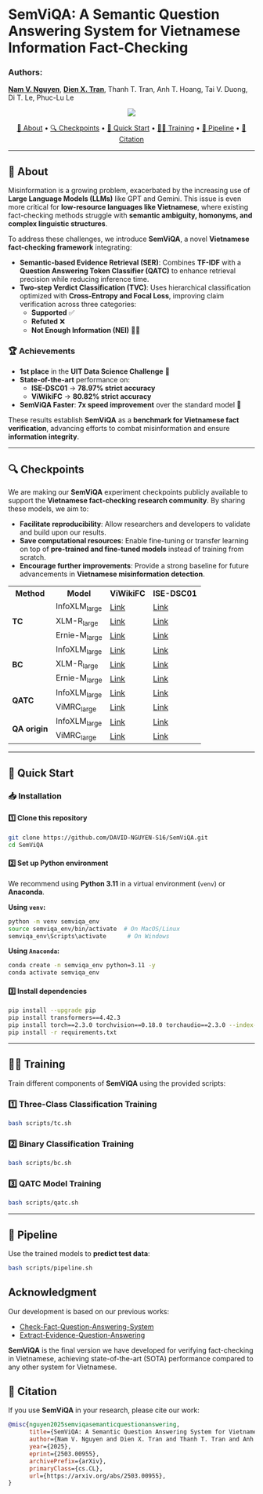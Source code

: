 # **SemViQA: A Semantic Question Answering System for Vietnamese Information Fact-Checking**  

### **Authors**:  
[**Nam V. Nguyen**](https://github.com/DAVID-NGUYEN-S16), [**Dien X. Tran**](https://github.com/xndien2004), Thanh T. Tran, Anh T. Hoang, Tai V. Duong, Di T. Le, Phuc-Lu Le 
<p align="center">
  <a href="https://arxiv.org/abs/2503.00955">
    <img src="https://img.shields.io/badge/arXiv-2411.00918-red?style=flat&label=arXiv">
  </a>
</p>
<p align="center">
    <a href="#-about">📌 About</a> •
    <a href="#-checkpoints">🔍 Checkpoints</a> •
    <a href="#-quick-start">🚀 Quick Start</a> •
    <a href="#-training">🏋️‍♂️ Training</a> •
    <a href="#-pipeline">🧪 Pipeline</a> •
    <a href="#-citation">📖 Citation</a>
</p>  

---

## 📌 **About**  

Misinformation is a growing problem, exacerbated by the increasing use of **Large Language Models (LLMs)** like GPT and Gemini. This issue is even more critical for **low-resource languages like Vietnamese**, where existing fact-checking methods struggle with **semantic ambiguity, homonyms, and complex linguistic structures**.  

To address these challenges, we introduce **SemViQA**, a novel **Vietnamese fact-checking framework** integrating:  

- **Semantic-based Evidence Retrieval (SER)**: Combines **TF-IDF** with a **Question Answering Token Classifier (QATC)** to enhance retrieval precision while reducing inference time.  
- **Two-step Verdict Classification (TVC)**: Uses hierarchical classification optimized with **Cross-Entropy and Focal Loss**, improving claim verification across three categories:  
  - **Supported** ✅  
  - **Refuted** ❌  
  - **Not Enough Information (NEI)** 🤷‍♂️  

### **🏆 Achievements**
- **1st place** in the **UIT Data Science Challenge** 🏅  
- **State-of-the-art** performance on:  
  - **ISE-DSC01** → **78.97% strict accuracy**  
  - **ViWikiFC** → **80.82% strict accuracy**  
- **SemViQA Faster**: **7x speed improvement** over the standard model 🚀  

These results establish **SemViQA** as a **benchmark for Vietnamese fact verification**, advancing efforts to combat misinformation and ensure **information integrity**.  

---
## 🔍 Checkpoints
We are making our **SemViQA** experiment checkpoints publicly available to support the **Vietnamese fact-checking research community**. By sharing these models, we aim to:  

- **Facilitate reproducibility**: Allow researchers and developers to validate and build upon our results.  
- **Save computational resources**: Enable fine-tuning or transfer learning on top of **pre-trained and fine-tuned models** instead of training from scratch.  
- **Encourage further improvements**: Provide a strong baseline for future advancements in **Vietnamese misinformation detection**.  
 

<table>
  <tr>
    <th>Method</th>
    <th>Model</th>
    <th>ViWikiFC</th>
    <th>ISE-DSC01</th>
  </tr>
  <tr>
    <td rowspan="3"><strong>TC</strong></td>
    <td>InfoXLM<sub>large</sub></td>
    <td><a href="https://huggingface.co/xuandin/infoxlm-large_viwiki_3class_cross">Link</a></td>
    <td><a href="https://huggingface.co/xuandin/infoxlm-large_isedsc_3class_cross">Link</a></td>
  </tr>
  <tr>
    <td>XLM-R<sub>large</sub></td>
    <td><a href="https://huggingface.co/xuandin/xlm-roberta-large_viwiki_3class_cross">Link</a></td>
    <td><a href="https://huggingface.co/xuandin/xlm-roberta-large_isedsc_3class_cross">Link</a></td>
  </tr>
  <tr>
    <td>Ernie-M<sub>large</sub></td>
    <td><a href="https://huggingface.co/xuandin/ernie-m-large-mnli-xnli_viwiki_3class_cross">Link</a></td>
    <td><a href="https://huggingface.co/xuandin/ernie-m-large-mnli-xnli_isedsc_3class_cross">Link</a></td> 
  </tr>
  <tr>
    <td rowspan="3"><strong>BC</strong></td>
    <td>InfoXLM<sub>large</sub></td>
    <td><a href="https://huggingface.co/xuandin/infoxlm-large_viwiki_2class_focal">Link</a></td>
    <td><a href="https://huggingface.co/xuandin/infoxlm-large_isedsc_2class_focal">Link</a></td>
  </tr>
  <tr>
    <td>XLM-R<sub>large</sub></td>
    <td><a href="https://huggingface.co/xuandin/xlm-roberta-large_viwiki_2class_focal">Link</a></td>
    <td><a href="https://huggingface.co/xuandin/xlm-roberta-large_isedsc_2class_focal">Link</a></td>
  </tr>
  <tr>
    <td>Ernie-M<sub>large</sub></td>
    <td><a href="https://huggingface.co/xuandin/ernie-m-large-mnli-xnli_viwiki_2class_focal">Link</a></td>
    <td><a href="https://huggingface.co/xuandin/ernie-m-large-mnli-xnli_isedsc_2class_focal">Link</a></td>
  </tr>
  <tr>
    <td rowspan="2"><strong>QATC</strong></td>
    <td>InfoXLM<sub>large</sub></td>
    <td><a href="https://huggingface.co/xuandin/infoxlm-large_viwiki_qatc">Link</a></td>
    <td><a href="https://huggingface.co/xuandin/infoxlm-large_isedsc_qatc">Link</a></td>
  </tr>
  <tr>
    <td>ViMRC<sub>large</sub></td>
    <td><a href="https://huggingface.co/xuandin/vi-mrc-large_viwiki_qatc">Link</a></td>
    <td><a href="https://huggingface.co/xuandin/vi-mrc-large_isedsc_qatc">Link</a></td>
  </tr>
  <tr>
    <td rowspan="2"><strong>QA origin</strong></td>
    <td>InfoXLM<sub>large</sub></td>
    <td><a href="https://huggingface.co/xuandin/infoxlm-large_viwiki_evidence_origin">Link</a></td>
    <td><a href="https://huggingface.co/xuandin/infoxlm-large_isedsc_evidence_origin">Link</a></td>
  </tr>
  <tr>
    <td>ViMRC<sub>large</sub></td>
    <td><a href="https://huggingface.co/xuandin/vi-mrc-large_viwiki_evidence_origin">Link</a></td>
    <td><a href="https://huggingface.co/xuandin/vi-mrc-large_isedsc_evidence_origin">Link</a></td>
  </tr>
</table>

 

---

## 🚀 **Quick Start**  

### 📥 **Installation**  

#### **1️⃣ Clone this repository**  
```bash
git clone https://github.com/DAVID-NGUYEN-S16/SemViQA.git
cd SemViQA
```

#### **2️⃣ Set up Python environment**  
We recommend using **Python 3.11** in a virtual environment (`venv`) or **Anaconda**.  

**Using `venv`:**  
```bash
python -m venv semviqa_env
source semviqa_env/bin/activate  # On MacOS/Linux
semviqa_env\Scripts\activate      # On Windows
```

**Using `Anaconda`:**  
```bash
conda create -n semviqa_env python=3.11 -y
conda activate semviqa_env
```

#### **3️⃣ Install dependencies**  
```bash
pip install --upgrade pip
pip install transformers==4.42.3
pip install torch==2.3.0 torchvision==0.18.0 torchaudio==2.3.0 --index-url https://download.pytorch.org/whl/cu118
pip install -r requirements.txt
```
---

## 🏋️‍♂️ **Training**  

Train different components of **SemViQA** using the provided scripts:  

### **1️⃣ Three-Class Classification Training**  
```bash
bash scripts/tc.sh
```

### **2️⃣ Binary Classification Training**  
```bash
bash scripts/bc.sh
```

### **3️⃣ QATC Model Training**  
```bash
bash scripts/qatc.sh
```

---

## 🧪 **Pipeline**  

Use the trained models to **predict test data**:  
```bash
bash scripts/pipeline.sh
```

## Acknowledgment  
Our development is based on our previous works:  
- [Check-Fact-Question-Answering-System](https://github.com/DAVID-NGUYEN-S16/Check-Fact-Question-Answering-System)  
- [Extract-Evidence-Question-Answering](https://github.com/DAVID-NGUYEN-S16/Extract-evidence-question-answering)  

**SemViQA** is the final version we have developed for verifying fact-checking in Vietnamese, achieving state-of-the-art (SOTA) performance compared to any other system for Vietnamese.

## 📖 **Citation**  

If you use **SemViQA** in your research, please cite our work:  

```bibtex
@misc{nguyen2025semviqasemanticquestionanswering,
      title={SemViQA: A Semantic Question Answering System for Vietnamese Information Fact-Checking}, 
      author={Nam V. Nguyen and Dien X. Tran and Thanh T. Tran and Anh T. Hoang and Tai V. Duong and Di T. Le and Phuc-Lu Le},
      year={2025},
      eprint={2503.00955},
      archivePrefix={arXiv},
      primaryClass={cs.CL},
      url={https://arxiv.org/abs/2503.00955}, 
}
```  
